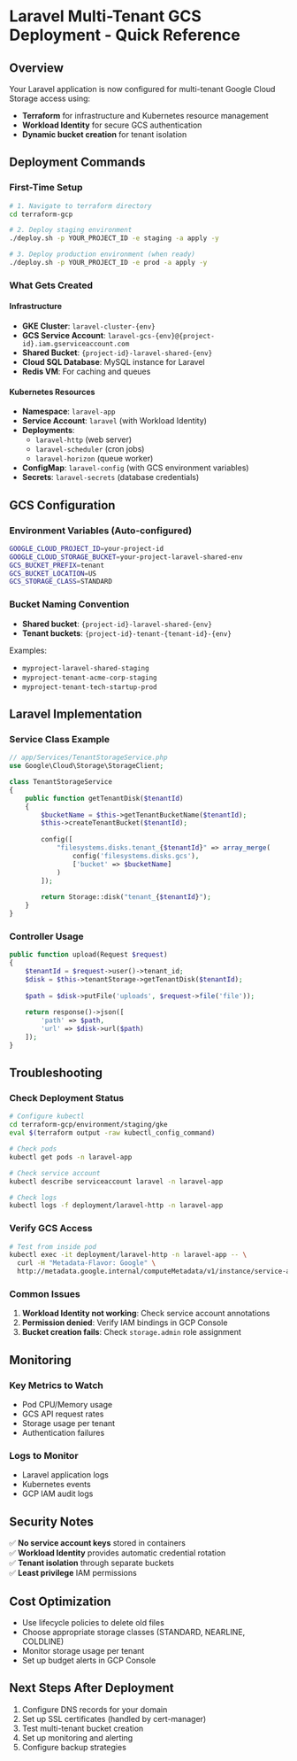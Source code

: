 # Laravel Multi-Tenant GCS Deployment - Quick Reference

## Overview

Your Laravel application is now configured for multi-tenant Google Cloud Storage access using:
- **Terraform** for infrastructure and Kubernetes resource management
- **Workload Identity** for secure GCS authentication
- **Dynamic bucket creation** for tenant isolation

## Deployment Commands

### First-Time Setup

```bash
# 1. Navigate to terraform directory
cd terraform-gcp

# 2. Deploy staging environment
./deploy.sh -p YOUR_PROJECT_ID -e staging -a apply -y

# 3. Deploy production environment (when ready)
./deploy.sh -p YOUR_PROJECT_ID -e prod -a apply -y
```

### What Gets Created

#### Infrastructure
- **GKE Cluster**: `laravel-cluster-{env}`
- **GCS Service Account**: `laravel-gcs-{env}@{project-id}.iam.gserviceaccount.com`
- **Shared Bucket**: `{project-id}-laravel-shared-{env}`
- **Cloud SQL Database**: MySQL instance for Laravel
- **Redis VM**: For caching and queues

#### Kubernetes Resources
- **Namespace**: `laravel-app`
- **Service Account**: `laravel` (with Workload Identity)
- **Deployments**: 
  - `laravel-http` (web server)
  - `laravel-scheduler` (cron jobs)
  - `laravel-horizon` (queue worker)
- **ConfigMap**: `laravel-config` (with GCS environment variables)
- **Secrets**: `laravel-secrets` (database credentials)

## GCS Configuration

### Environment Variables (Auto-configured)

```bash
GOOGLE_CLOUD_PROJECT_ID=your-project-id
GOOGLE_CLOUD_STORAGE_BUCKET=your-project-laravel-shared-env
GCS_BUCKET_PREFIX=tenant
GCS_BUCKET_LOCATION=US
GCS_STORAGE_CLASS=STANDARD
```

### Bucket Naming Convention

- **Shared bucket**: `{project-id}-laravel-shared-{env}`
- **Tenant buckets**: `{project-id}-tenant-{tenant-id}-{env}`

Examples:
- `myproject-laravel-shared-staging`
- `myproject-tenant-acme-corp-staging`
- `myproject-tenant-tech-startup-prod`

## Laravel Implementation

### Service Class Example

```php
// app/Services/TenantStorageService.php
use Google\Cloud\Storage\StorageClient;

class TenantStorageService
{
    public function getTenantDisk($tenantId)
    {
        $bucketName = $this->getTenantBucketName($tenantId);
        $this->createTenantBucket($tenantId);
        
        config([
            "filesystems.disks.tenant_{$tenantId}" => array_merge(
                config('filesystems.disks.gcs'),
                ['bucket' => $bucketName]
            )
        ]);
        
        return Storage::disk("tenant_{$tenantId}");
    }
}
```

### Controller Usage

```php
public function upload(Request $request)
{
    $tenantId = $request->user()->tenant_id;
    $disk = $this->tenantStorage->getTenantDisk($tenantId);
    
    $path = $disk->putFile('uploads', $request->file('file'));
    
    return response()->json([
        'path' => $path,
        'url' => $disk->url($path)
    ]);
}
```

## Troubleshooting

### Check Deployment Status

```bash
# Configure kubectl
cd terraform-gcp/environment/staging/gke
eval $(terraform output -raw kubectl_config_command)

# Check pods
kubectl get pods -n laravel-app

# Check service account
kubectl describe serviceaccount laravel -n laravel-app

# Check logs
kubectl logs -f deployment/laravel-http -n laravel-app
```

### Verify GCS Access

```bash
# Test from inside pod
kubectl exec -it deployment/laravel-http -n laravel-app -- \
  curl -H "Metadata-Flavor: Google" \
  http://metadata.google.internal/computeMetadata/v1/instance/service-accounts/default/token
```

### Common Issues

1. **Workload Identity not working**: Check service account annotations
2. **Permission denied**: Verify IAM bindings in GCP Console
3. **Bucket creation fails**: Check `storage.admin` role assignment

## Monitoring

### Key Metrics to Watch
- Pod CPU/Memory usage
- GCS API request rates
- Storage usage per tenant
- Authentication failures

### Logs to Monitor
- Laravel application logs
- Kubernetes events
- GCP IAM audit logs

## Security Notes

✅ **No service account keys** stored in containers  
✅ **Workload Identity** provides automatic credential rotation  
✅ **Tenant isolation** through separate buckets  
✅ **Least privilege** IAM permissions  

## Cost Optimization

- Use lifecycle policies to delete old files
- Choose appropriate storage classes (STANDARD, NEARLINE, COLDLINE)
- Monitor storage usage per tenant
- Set up budget alerts in GCP Console

## Next Steps After Deployment

1. Configure DNS records for your domain
2. Set up SSL certificates (handled by cert-manager)
3. Test multi-tenant bucket creation
4. Set up monitoring and alerting
5. Configure backup strategies
